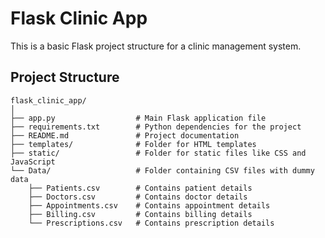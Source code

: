 # Flask Clinic App

This is a basic Flask project structure for a clinic management system.

## Project Structure

```plaintext
flask_clinic_app/
│
├── app.py                  # Main Flask application file
├── requirements.txt        # Python dependencies for the project
├── README.md               # Project documentation
├── templates/              # Folder for HTML templates
├── static/                 # Folder for static files like CSS and JavaScript
└── Data/                   # Folder containing CSV files with dummy data
    ├── Patients.csv        # Contains patient details
    ├── Doctors.csv         # Contains doctor details
    ├── Appointments.csv    # Contains appointment details
    ├── Billing.csv         # Contains billing details
    └── Prescriptions.csv   # Contains prescription details
